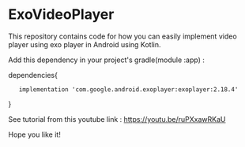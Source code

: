 # ExoVideoPlayer
 
 This repository contains code for how you can easily implement video player using exo player in Android using Kotlin.

Add this dependency in your project's gradle(module :app) : 

dependencies{

       implementation 'com.google.android.exoplayer:exoplayer:2.18.4'

}

 See tutorial from this youtube link : https://youtu.be/ruPXxawRKaU

Hope you like it!
